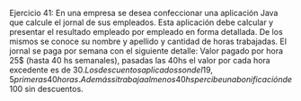 Ejercicio 41: En una empresa se desea confeccionar una aplicación Java que calcule el jornal
de sus empleados. Esta aplicación debe calcular y presentar el resultado empleado por
empleado en forma detallada.
De los mismos se conoce su nombre y apellido y cantidad de horas trabajadas. El
jornal se paga por semana con el siguiente detalle: Valor pagado por hora 25$
(hasta 40 hs semanales), pasadas las 40hs el valor por cada hora excedente es de
30$. Los descuentos aplicados son del 19,5 % sobre el valor calculado sobre las
primeras 40 horas. Además si trabaja al menos 40 hs percibe una bonificación de
100$ sin descuentos.
